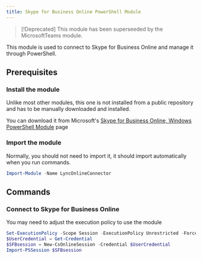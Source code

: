 ```yaml
---
title: Skype for Business Online PowerShell Module
---
```

>[!Deprecated] This module has been superseeded by the MicrosoftTeams module.

This module is used to connect to Skype for Business Online and manage it through PowerShell.

## Prerequisites

### Install the module

Unlike most other modules, this one is not installed from a public repository and has to be manually downloaded and installed.

You can download it from Microsoft's [Skype for Business Online, Windows PowerShell Module](https://www.microsoft.com/en-us/download/details.aspx?id=39366) page

### Import the module

Normally, you should not need to import it, it should import automatically when you run commands.

```PowerShell
Import-Module -Name LyncOnlineConnector
```

## Commands

### Connect to Skype for Business Online

You may need to adjust the execution policy to use the module

```PowerShell
Set-ExecutionPolicy -Scope Session -ExecutionPolicy Unrestricted -Force
$UserCredential = Get-Credential
$SFBsession = New-CsOnlineSession -Credential $UserCredential
Import-PSSession $SFBsession
```
